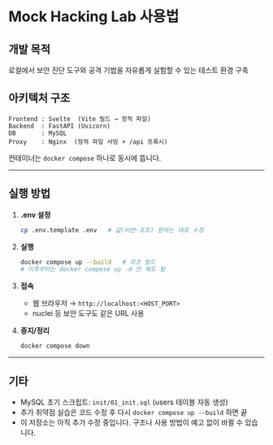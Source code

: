 # Mock Hacking Lab 사용법

## 개발 목적

로컬에서 보안 진단 도구와 공격 기법을 자유롭게 실험할 수 있는 테스트 환경 구축

## 아키텍처 구조

```
Frontend : Svelte  (Vite 빌드 → 정적 파일)
Backend  : FastAPI (Uvicorn)
DB       : MySQL
Proxy    : Nginx  (정적 파일 서빙 + /api 프록시)
```

컨테이너는 `docker compose` 하나로 동시에 뜹니다.

---

## 실행 방법

1. **.env 설정**

   ```bash
   cp .env.template .env   # 값(비번·포트) 원하는 대로 수정
   ```

2. **실행**

   ```bash
   docker compose up --build   # 최초 빌드
   # 이후부터는 docker compose up -d 만 해도 됨
   ```

3. **접속**

   - 웹 브라우저 → `http://localhost:<HOST_PORT>`
   - nuclei 등 보안 도구도 같은 URL 사용

4. **중지/정리**

   ```bash
   docker compose down
   ```

---

## 기타

- MySQL 초기 스크립트: `init/01_init.sql` (users 테이블 자동 생성)
- 추가 취약점 실습은 코드 수정 후 다시 `docker compose up --build` 하면 끝
- 이 저장소는 아직 추가 수정 중입니다. 구조나 사용 방법이 예고 없이 바뀔 수 있습니다.
